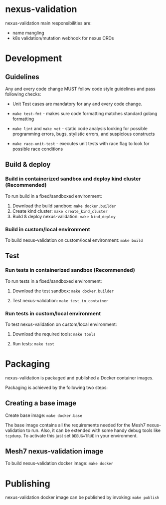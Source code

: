 # nexus-validation

 nexus-validation main responsibilities are:
- name mangling
- k8s validation/mutation webhook for nexus CRDs

# Development
## Guidelines

Any and every code change MUST follow code style guidelines and pass following checks:

- Unit Test cases are mandatory for any and every code change.

- `make test-fmt` - makes sure code formatting matches standard golang formatting

- `make lint` and `make vet` - static code analysis looking for possible programming errors, bugs, stylistic errors, and suspicious constructs

- `make race-unit-test` - executes unit tests with race flag to look for possible race conditions

## Build & deploy
### Build in containerized sandbox and deploy kind cluster (Recommended)

To run build in a fixed/sandboxed environment:

1. Download the build sandbox: `make docker.builder`
2. Create kind cluster: `make create_kind_cluster`
3. Build & deploy nexus-validation: `make kind_deploy`

### Build in custom/local environment

To build nexus-validation on custom/local environment: `make build`

## Test
### Run tests in containerized sandbox (Recommended)

To run tests in a fixed/sandboxed environment:

1. Download the test sandbox: `make docker.builder`

2. Test nexus-validation: `make test_in_container`

### Run tests in custom/local environment

To test nexus-validation on custom/local environment:

1. Download the required tools: `make tools`

2. Run tests: `make test`

# Packaging

nexus-validation is packaged and published a Docker container images.

Packaging is achieved by the following two steps:
## Creating a base image

Create base image: `make docker.base`

The base image contains all the requirements needed for the Mesh7 nexus-validation to
run. Also, it can be extended with some handy debug tools like `tcpdump`. To
activate this just set `DEBUG=TRUE` in your environment.
## Mesh7 nexus-validation image

To build nexus-validation docker image: `make docker`

# Publishing

nexus-validation docker image can be published by invoking: `make publish`
